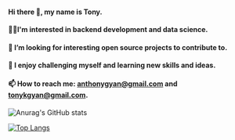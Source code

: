 #### Hi there 👋, my name is Tony.
#### 👨‍💻I'm interested in backend development and data science.
#### 🤔 I’m looking for interesting open source projects to contribute to.
#### 🌱 I enjoy challenging myself and learning new skills and ideas.
#### 📫 How to reach me: anthonygyan@gmail.com and tonykgyan@gmail.com.










<!--
**TONYOG12/TONYOG12** is a ✨ _special_ ✨ repository because its `README.md` (this file) appears on your GitHub profile.

Here are some ideas to get you started:


-  I’m currently learning ...
- 
- 
- 💬 Ask me about ...
- 
- 😄 Pronouns: ...
- ⚡ Fun fact: ...
-->

![Anurag's GitHub stats](https://github-readme-stats.vercel.app/api?username=tonyog12&count_private=true&show_icons=true&theme=dark)

[![Top Langs](https://github-readme-stats.vercel.app/api/top-langs/?username=tonyog12&show_icons=true&theme=dark&hide=typescript,scss,c++)](https://github.com/anuraghazra/github-readme-stats)





